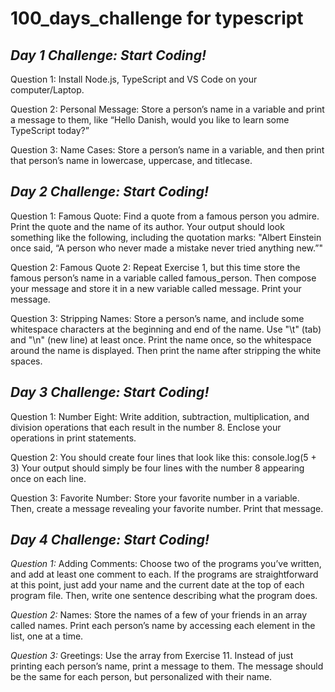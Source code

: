 # 100_days_challenge for typescript
 
 ## *Day 1 Challenge: Start Coding!*

Question 1: Install Node.js, TypeScript and VS Code on your computer/Laptop.

Question 2: Personal Message: Store a person’s name in a variable and print a message to them, like “Hello Danish, would you like to learn some TypeScript today?”

Question 3: Name Cases: Store a person’s name in a variable, and then print that person’s name in lowercase, uppercase, and titlecase.

  
 ## *Day 2 Challenge: Start Coding!* 

Question 1: Famous Quote: Find a quote from a famous person you admire. Print the quote and the name of its author. Your output should look something like the following, including the quotation marks:
"Albert Einstein once said, “A person who never made a mistake never tried anything new.”"

Question 2: Famous Quote 2: Repeat Exercise 1, but this time store the famous person’s name in a variable called famous_person. Then compose your message and store it in a new variable called message. Print your message.

Question 3: Stripping Names: Store a person’s name, and include some whitespace characters at the beginning and end of the name. Use "\t" (tab) and "\n" (new line) at least once. Print the name once, so the whitespace around the name is displayed. Then print the name after stripping the white spaces.

## *Day 3 Challenge: Start Coding!*

Question 1: Number Eight: Write addition, subtraction, multiplication, and division operations that each result in the number 8. Enclose your operations in print statements.

Question 2: You should create four lines that look like this:
console.log(5 + 3)
Your output should simply be four lines with the number 8 appearing once on each line.

Question 3: Favorite Number: Store your favorite number in a variable. Then, create a message revealing your favorite number. Print that message.


## *Day 4 Challenge: Start Coding!* 

*Question 1:* Adding Comments: Choose two of the programs you’ve written, and add at least one comment to each. If the programs are straightforward at this point, just add your name and the current date at the top of each program file. Then, write one sentence describing what the program does. 

*Question 2:* Names: Store the names of a few of your friends in an array called names. Print each person’s name by accessing each element in the list, one at a time.

*Question 3:* Greetings: Use the array from Exercise 11. Instead of just printing each person’s name, print a message to them. The message should be the same for each person, but personalized with their name.






